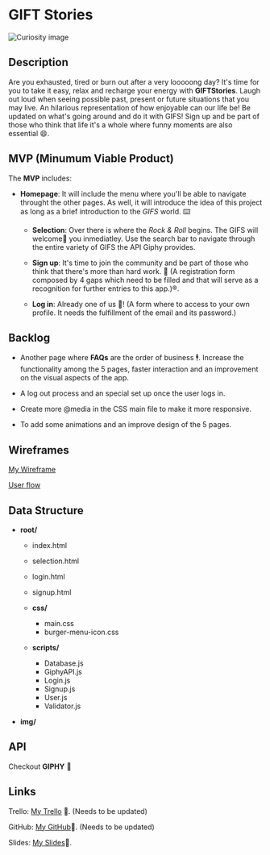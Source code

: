 # GIFT Stories

![Curiosity image](/Users/sergillorenteblasco/Desktop/Ironhack/Projects/M1/Curiosity.png)

## Description

Are you exhausted, tired or burn out after a very looooong day? It's time for you to take it easy, relax and recharge your energy with **GIFTStories**. Laugh out loud when seeing possible past, present or future situations that you may live. An hilarious representation of how enjoyable can our life be! Be updated on what's going around and do it with GIFS! Sign up and be part of those who think that life it's a whole where funny moments are also essential :smile:.



## MVP (Minumum Viable Product)

The **MVP** includes:

- **Homepage**: It will include the menu where you'll be able to navigate throught the other pages. As well, it will introduce the idea of this project as long as a brief introduction to the *GIFS* world. :keyboard:

  - **Selection**: Over there is where the *Rock & Roll* begins. The GIFS will welcome:handshake: you inmediatley. Use the search bar to navigate through the entire variety of GIFS the API Giphy provides.

  - **Sign up**: It's time to join the community and be part of those who think that there's more than hard work. :dancer: (A registration form composed by 4 gaps which need to be filled and that will serve as a recognition for further entries to this app.):registered:.

  - **Log in**: Already one of us :vulcan_salute:! (A form where to access to your own profile. It needs the fulfillment of the email and its password.)

    

## Backlog

- Another page where **FAQs** are the order of business :business_suit_levitating:. Increase the functionality among the 5 pages, faster interaction and an improvement on the visual aspects of the app.

- A log out process and an special set up once the user logs in.

- Create more @media in the CSS main file to make it more responsive.

- To add some animations and an improve design of the 5 pages.

  

## Wireframes

[My Wireframe]( https://balsamiq.cloud/siy61o8/p1qrvuv/r2278)

[User flow](https://balsamiq.cloud/siy61o8/p1qrvuv/rB070) 



## Data Structure

- **root/**

  - index.html

  - selection.html

  - login.html

  - signup.html

  - **css/**

    - main.css
    - burger-menu-icon.css
  
  - **scripts/**

    - Database.js
    - GiphyAPI.js
    - Login.js
    - Signup.js
    - User.js
    - Validator.js

- **img/**



## API

Checkout **GIPHY** :gift:



## Links

Trello: [My Trello](https://trello.com/b/zNbGjLRL/project-1-gifts-stories) :calendar:. (Needs to be updated)

GitHub: [My GitHub](https://github.com/sergillorente):telescope:. (Needs to be updated)

Slides: [My Slides](https://docs.google.com/presentation/d/17zTicVtTAubq9iPbVh8BLAPdA7fnDWkMdJckcWJPjmc/edit#slide=id.ga74cfa365a_0_6):cinema:.​











